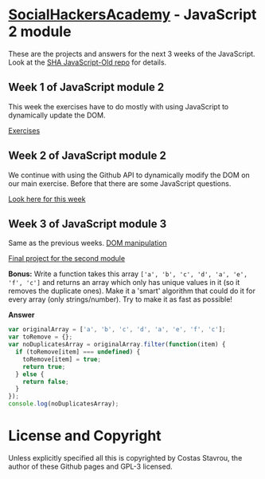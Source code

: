 ﻿# [SocialHackersAcademy](https://www.socialhackersacademy.org/) - JavaScript 2 module

These are the projects and answers for the next 3 weeks of the JavaScript.
Look at the [SHA JavaScript-Old repo](https://github.com/SocialHackersCodeSchool/JavaScript-Old)
for details.

## Week 1 of JavaScript module 2

This week the exercises have to do mostly with using JavaScript
to dynamically update the DOM.

[Exercises](https://costasstavrou.github.io/sha-javascript2/week1/)


## Week 2 of JavaScript module 2

We continue with using the Github API to dynamically modify the DOM
on our main exercise. Before that there are some JavaScript questions.

[Look here for this week](https://costasstavrou.github.io/sha-javascript2/week2/)


## Week 3 of JavaScript module 3

Same as the previous weeks. [DOM manipulation](https://github.com/SocialHackersCodeSchool/JavaScript-Old/blob/master/Week6/MAKEME.md)

[Final project for the second module](https://costasstavrou.github.io/sha-javascript2/week3/)



**Bonus:** Write a function takes this array `['a', 'b', 'c', 'd', 'a', 'e', 'f', 'c']` and returns an array which only has unique values in it (so it removes the duplicate ones). Make it a 'smart' algorithm that could do it for every array (only strings/number). Try to make it as fast as possible!

**Answer**

```js
var originalArray = ['a', 'b', 'c', 'd', 'a', 'e', 'f', 'c'];
var toRemove = {};
var noDuplicatesArray = originalArray.filter(function(item) {
  if (toRemove[item] === undefined) {
    toRemove[item] = true;
    return true;
  } else {
    return false;
  }
});
console.log(noDuplicatesArray);
```


# License and Copyright

Unless explicitly specified all this is copyrighted by Costas Stavrou, the
author of these Github pages and GPL-3 licensed.
